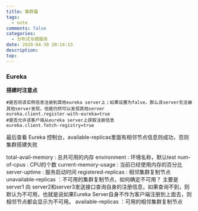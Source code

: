 ```yaml
---
title: 集群篇
tags:
  - note
comments: false
categories:
  - 分布式与微服务
date: 2020-04-30 20:14:13
description:
top:
---
```


### Eureka

**搭建时注意点**

```properties
#是否将该实例信息注册到其他eureka server上；如果设置为false，那么该server无法被其他server发现，但是仍然可以发现其他server
eureka.client.register-with-eureka=true
#是否允许该客户端从eureka server上获取注册信息
eureka.client.fetch-registry=true
```

<!-- more -->

最后查看 Eureka 控制台，available-replicas里面有相邻节点信息则成功，否则集群搭建失败

total-avail-memory : 总共可用的内存
environment : 环境名称，默认test
num-of-cpus : CPU的个数
current-memory-usage : 当前已经使用内存的百分比
server-uptime : 服务启动时间
registered-replicas : 相邻集群复制节点
unavailable-replicas ：不可用的集群复制节点，如何确定不可用？ 主要是server1 向 server2和server3发送接口查询自身的注册信息，如果查询不到，则默认为不可用，也就是说如果Eureka Server自身不作为客户端注册到上面去，则相邻节点都会显示为不可用。
available-replicas ：可用的相邻集群复制节点

<!-- more -->
